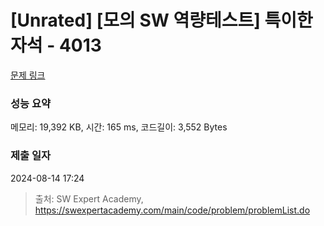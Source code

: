 # [Unrated] [모의 SW 역량테스트] 특이한 자석 - 4013 

[문제 링크](https://swexpertacademy.com/main/code/problem/problemDetail.do?contestProbId=AWIeV9sKkcoDFAVH) 

### 성능 요약

메모리: 19,392 KB, 시간: 165 ms, 코드길이: 3,552 Bytes

### 제출 일자

2024-08-14 17:24



> 출처: SW Expert Academy, https://swexpertacademy.com/main/code/problem/problemList.do